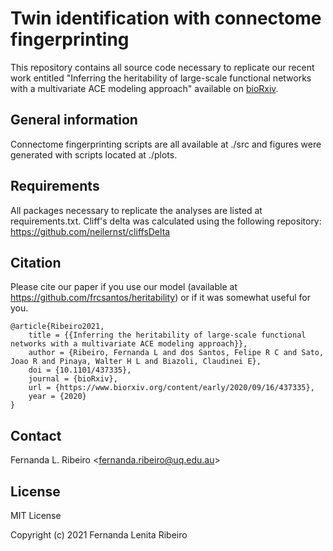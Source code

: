 # Twin identification with connectome fingerprinting

This repository contains all source code necessary to replicate our recent work entitled "Inferring the heritability of 
large-scale functional networks with a multivariate ACE modeling approach" available on [bioRxiv](https://www.biorxiv.org/content/10.1101/437335v2.full).


## General information

Connectome fingerprinting scripts are all available at ./src and figures were generated with scripts located at ./plots. 

## Requirements

All packages necessary to replicate the analyses are listed at requirements.txt.
Cliff's delta was calculated using the following repository: https://github.com/neilernst/cliffsDelta

## Citation

Please cite our paper if you use our model (available at https://github.com/frcsantos/heritability) or if it was somewhat 
useful for you.
    
    @article{Ribeiro2021,
        title = {{Inferring the heritability of large-scale functional networks with a multivariate ACE modeling approach}},
        author = {Ribeiro, Fernanda L and dos Santos, Felipe R C and Sato, Joao R and Pinaya, Walter H L and Biazoli, Claudinei E},
        doi = {10.1101/437335},
        journal = {bioRxiv},
        url = {https://www.biorxiv.org/content/early/2020/09/16/437335},
        year = {2020}
    }



## Contact
Fernanda L. Ribeiro <[fernanda.ribeiro@uq.edu.au](fernanda.ribeiro@uq.edu.au)>


## License

MIT License

Copyright (c) 2021 Fernanda Lenita Ribeiro

